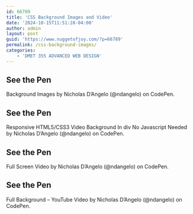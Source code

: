 ```yaml
---
id: 66789
title: 'CSS Background Images and Video'
date: '2024-10-15T11:51:28-04:00'
author: admin
layout: post
guid: 'https://www.nuggetofjoy.com/?p=66789'
permalink: /css-background-images/
categories:
    - 'DMET 355 ADVANCED WEB DESIGN'
---
```



## See the Pen 
Background Images by Nicholas D’Angelo (@ndangelo)
on CodePen.



## See the Pen 

Responsive HTML5/CSS3 Video Background In div No Javascript Needed by Nicholas D’Angelo (@ndangelo)
on CodePen.



## See the Pen 
Full Screen Video by Nicholas D’Angelo (@ndangelo)
on CodePen.



## See the Pen 
Full Background – YouTube Video by Nicholas D’Angelo (@ndangelo)
on CodePen.